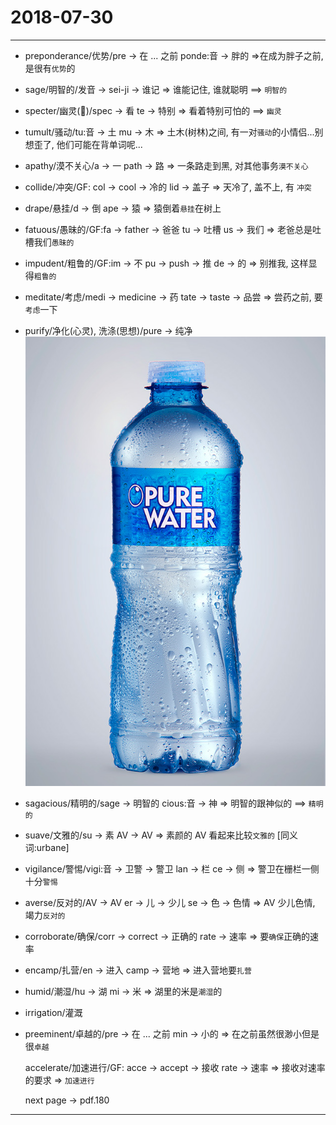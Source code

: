 # 2018-07-30

---

- preponderance/优势/pre -> 在 ... 之前 ponde:音 -> 胖的 =>在成为胖子之前, 是很有`优势`的
- sage/明智的/发音 -> sei-ji -> 谁记 => 谁能记住, 谁就聪明 ==> `明智的`
- specter/幽灵(👻)/spec -> 看 te -> 特别 => 看着特别可怕的 ==> `幽灵`
- tumult/骚动/tu:音 -> 土 mu -> 木 => 土木(树林)之间, 有一对`骚动`的小情侣...别想歪了, 他们可能在背单词呢...
- apathy/漠不关心/a -> 一 path -> 路 => 一条路走到黑, 对其他事务`漠不关心`
- collide/冲突/GF: col -> cool -> 冷的 lid -> 盖子 => 天冷了, 盖不上, 有 `冲突`
- drape/悬挂/d -> 倒 ape -> 猿 => 猿倒着`悬挂`在树上
- fatuous/愚昧的/GF:fa -> father -> 爸爸 tu -> 吐槽 us -> 我们 => 老爸总是吐槽我们`愚昧的`
- impudent/粗鲁的/GF:im -> 不 pu -> push -> 推 de -> 的 => 别推我, 这样显得`粗鲁的`
- meditate/考虑/medi -> medicine -> 药 tate -> taste -> 品尝 => 尝药之前, 要`考虑`一下
- purify/净化(心灵), 洗涤(思想)/pure -> 纯净 ![pure water](./figure/purify.jpg?raw=true)
- sagacious/精明的/sage -> 明智的 cious:音 -> 神 => 明智的跟神似的 ==> `精明的`
- suave/文雅的/su -> 素 AV -> AV => 素颜的 AV 看起来比较`文雅的` [同义词:urbane]
- vigilance/警惕/vigi:音 -> 卫警 -> 警卫 lan -> 栏 ce -> 侧 => 警卫在栅栏一侧十分`警惕`
- averse/反对的/AV -> AV er -> 儿 -> 少儿 se -> 色 -> 色情 => AV 少儿色情, 竭力`反对的`
- corroborate/确保/corr -> correct -> 正确的 rate -> 速率 => 要`确保`正确的速率
- encamp/扎营/en -> 进入 camp -> 营地 => 进入营地要`扎营`
- humid/潮湿/hu -> 湖 mi -> 米 => 湖里的米是`潮湿`的
- irrigation/灌溉
- preeminent/卓越的/pre -> 在 ... 之前 min -> 小的 => 在之前虽然很渺小但是很`卓越`

    accelerate/加速进行/GF: acce -> accept -> 接收 rate -> 速率 => 接收对速率的要求 => `加速进行`

    next page -> pdf.180

---

